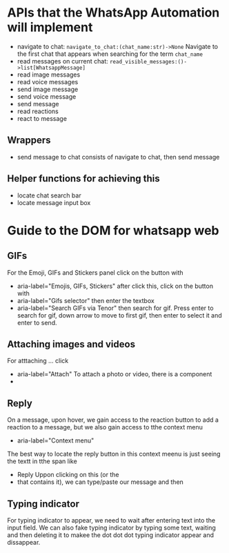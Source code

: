 # APIs that the WhatsApp Automation will implement

- navigate to chat:
  `navigate_to_chat:(chat_name:str)->None`
  Navigate to the first chat that appears when searching for the term `chat_name`
- read messages on current chat:
  `read_visible_messages:()->list[WhatsappMessage]`
- read image messages
- read voice messages
- send image message
- send voice message
- send message
- read reactions
- react to message

## Wrappers

- send message to chat
  consists of navigate to chat, then send message

## Helper functions for achieving this

- locate chat search bar
- locate message input box

# Guide to the DOM for whatsapp web

## GIFs

For the Emoji, GIFs and Stickers panel click on the button with

- aria-label="Emojis, GIFs, Stickers"
  after click this, click on the button with
- aria-label="Gifs selector"
  then enter the textbox
- aria-label="Search GIFs via Tenor"
  then search for gif.
  Press enter to search for gif, down arrow to move to first gif, then enter to select it and enter to send.

## Attaching images and videos

For atttaching ... click

- aria-label="Attach"
  To attach a photo or video, there is a component
- <input accept="image/*,video/mp4,video/3gpp,video/quicktime" multiple="" type="file" style="display: none;">

## Reply

On a message, upon hover, we gain access to the reaction button to add a reaction to a message, but we also gain access to tthe context menu

- aria-label="Context menu"

The best way to locate the reply button in this context meenu is just seeing the textt in tthe span like

- <span class="x1o2sk6j x6prxxf x6ikm8r x10wlt62 xlyipyv xuxw1ft xpwdb9g">Reply</span>
  Uppon clicking on this (or the <li> that contains it), we can type/paste our message and then

## Typing indicator

For typing indicator to appear, we need to wait after entering text into the input field.
We can also fake typing indicator by typing some text, waiting and then deleting it to makee the dot dot dot typing indicator appear and dissappear.
